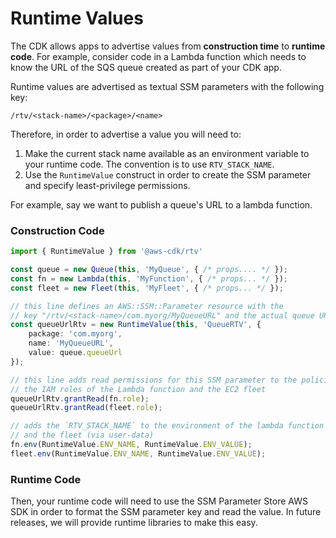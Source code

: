 # Runtime Values

The CDK allows apps to advertise values from __construction time__ to __runtime
code__. For example, consider code in a Lambda function which needs to know the
URL of the SQS queue created as part of your CDK app.

Runtime values are advertised as textual SSM parameters with the following key:

```
/rtv/<stack-name>/<package>/<name>
```

Therefore, in order to advertise a value you will need to:

1. Make the current stack name available as an environment variable to your
   runtime code. The convention is to use `RTV_STACK_NAME`.
2. Use the `RuntimeValue` construct in order to create the SSM parameter and
   specify least-privilege permissions.

For example, say we want to publish a queue's URL to a lambda function.

### Construction Code

```ts
import { RuntimeValue } from '@aws-cdk/rtv'

const queue = new Queue(this, 'MyQueue', { /* props.... */ });
const fn = new Lambda(this, 'MyFunction', { /* props... */ });
const fleet = new Fleet(this, 'MyFleet', { /* props... */ });

// this line defines an AWS::SSM::Parameter resource with the
// key "/rtv/<stack-name>/com.myorg/MyQueueURL" and the actual queue URL as value
const queueUrlRtv = new RuntimeValue(this, 'QueueRTV', {
    package: 'com.myorg',
    name: 'MyQueueURL',
    value: queue.queueUrl
});

// this line adds read permissions for this SSM parameter to the policies associated with
// the IAM roles of the Lambda function and the EC2 fleet
queueUrlRtv.grantRead(fn.role);
queueUrlRtv.grantRead(fleet.role);

// adds the `RTV_STACK_NAME` to the environment of the lambda function
// and the fleet (via user-data)
fn.env(RuntimeValue.ENV_NAME, RuntimeValue.ENV_VALUE);
fleet.env(RuntimeValue.ENV_NAME, RuntimeValue.ENV_VALUE);
```

### Runtime Code

Then, your runtime code will need to use the SSM Parameter Store AWS SDK in
order to format the SSM parameter key and read the value. In future releases, we
will provide runtime libraries to make this easy.
